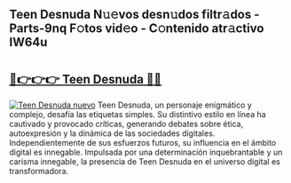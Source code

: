 ## Teen Desnuda N𝚞𝚎vos desn𝚞dos filtr𝚊dos - Parts-9nq F𝚘tos vid𝚎o - C𝚘ntenido atr𝚊ctivo IW64u

# <h2><a href="http://mb980ok.tromn.icu/?c=Teen+Desnuda">🔗👉👉👉 Teen Desnuda 🔗🔗</a></h2>

[![Teen Desnuda nuevo](https://i.imgur.com/pEAQMta.gif)](http://mb980ok.tromn.icu/?c=Teen+Desnuda)
Teen Desnuda, un personaje enigmático y complejo, desafía las etiquetas simples. Su distintivo estilo en línea ha cautivado y provocado críticas, generando debates sobre ética, autoexpresión y la dinámica de las sociedades digitales. Independientemente de sus esfuerzos futuros, su influencia en el ámbito digital es innegable. Impulsada por una determinación inquebrantable y un carisma innegable, la presencia de Teen Desnuda en el universo digital es transformadora.
